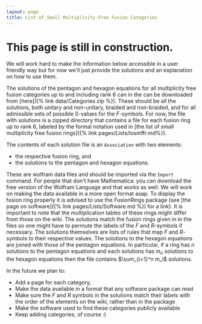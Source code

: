 ```yaml
---
layout: page
title: List of Small Multiplicity-Free Fusion Categories
---
```


# This page is still in construction.
We will work hard to make the information below accessible in a user friendly way but for now we'll just provide the solutions and an explanation on how to use them.


The solutions of the pentagon and hexagon equations for all multiplicity free fusion categories up to and including rank 6 can in the can be downloaded from
[here]({% link data/Categories.zip %}). These should be all the solutions, both unitary and non-unitary, braided and non-braided, and for all admissible sets of possible $0$-values for the $F$-symbols.
For now, the file with solutions is a zipped directory that contains a file for each fusion ring up to rank 6, labeled by the formal notation used in [the list of small multiplicity free fusion rings]({% link pages/Lists/losmffr.md%}).

The contents of each solution file is an ```Association``` with two elements:
  * the respective fusion ring, and
  * the solutions to the pentagon and hexagon equations.

These are wolfram data files and should be imported via the ```Import``` command. For people that don't have Mathematica: you can download the free version of the Wolfram Language and that works as well. We will work on making the data available in a more open format asap.
To display the fusion ring properly it is advised to use the FusionRings package (see [the page on software]({% link pages/Lists/Software.md %}) for a link). It is important to note that the multiplication tables of these rings might differ from those on the wiki. The solutions match the fusion rings given in in the files so one might have to permute the labels of the $F$ and $R$-symbols if necessary.
The solutions themselves are lists of rules that map $F$ and $R$-symbols to their respective values. The solutions to the hexagon equations are joined with those of the pentagon equations. In particular, if a ring has $n$ solutions to the pentagon equations and each solutions has $m_n$ solutions to the hexagon equations then the file contains $\sum_{i=1}^n m_i$ solutions.

In the future we plan to:
* Add a page for each category,
* Make the data available in a format that any software package can read
* Make sure the $F$ and $R$ symbols in the solutions match their labels with the order of the elements on the wiki, rather than in the package
* Make the software used to find these categories publicly available
* Keep adding categories, of course :)

